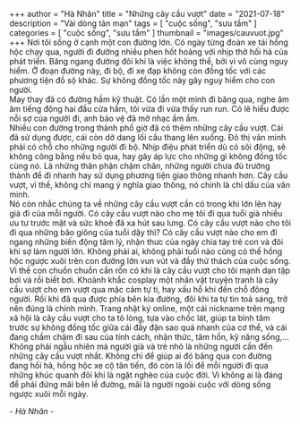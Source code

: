 +++
author = "Hà Nhân"
title = "Những cây cầu vượt"
date = "2021-07-18"
description = "Vài dòng tản mạn"
tags = [
    "cuộc sống", "sưu tầm"
]
categories = [
    "cuộc sống", "sưu tầm"
]
thumbnail = "images/cauvuot.jpg"
+++
Nơi tôi sống ở cạnh một con đường lớn. Có ngày từng đoàn xe tải hồng hộc chạy qua, người đi đường nhiều phen hốt hoảng với nhịp thở hối hả của phát triển. Băng ngang đường đôi khi là việc không thể, bởi vì vô cùng nguy hiểm. Ở đoạn đường này, đi bộ, đi xe đạp không còn đồng tốc với các phương tỉện đồ sộ khác. Sự không đồng tốc này gây nguy hiểm cho con người.  
May thay đã có đường hầm kỹ thuật. Có lần một mình đi băng qua, nghe âm âm tiếng động hai đầu cửa hầm, tôi vừa đi vừa thấy run run. Có lẽ hiểu được nỗi sợ của người đi, anh bảo vệ đã mở nhạc ầm ầm.  
Nhiều con đường trong thành phố giờ đã có thêm những cây cầu vượt. Cái đã sử dụng được, cái còn dở dang lối cầu thang lên xuống. Đô thị văn minh phải có chỗ cho những người đi bộ. Nhịp điệu phát triển dù có sôi động, sẽ không công bằng nếu bỏ qua, hay gây áp lực cho những gì không đồng tốc cùng nó. Là những thân phận chậm chân, những người chưa đủ trưởng thành để đi nhanh hay sử dụng phương tiện giao thông nhanh hơn. Cây cầu vượt, vì thế, không chỉ mang ý nghĩa giao thông, nó chính là chỉ dấu của văn minh.  
Nó còn nhắc chúng ta về những cây cầu vượt cần có trong khi lớn lên hay già đi của mỗi người. Có cây cầu vượt nào cho mẹ tôi đi qua tuổi già nhiều ưu tư trước mặt và sức khoẻ đã xa hút sau lưng. Có cây cầu vượt nào cho tôi đi qua những bão giông của tuổi dậy thì? Có cây cầu vượt nào cho em đi ngang những biến động tâm lý, nhận thưc của ngày chia tay trẻ con và đôi khi sợ làm người lớn. Không phải ai, không phải tuổi nào cũng có thể hồng hộc ngược xuôi trên con đường lớn vun vút và đầy thử thách của cuộc sống.  
Vì thế con chuồn chuồn cắn rốn có khi là cây cầu vượt cho tôi mạnh dạn tập bơi và rồi biết bơi. Khoảnh khắc cosplay một nhân vật truyện tranh là cây cầu vượt cho em vượt qua mặc cảm tự ti, hay xấu hổ khi đến chỗ đông người. Rồi khi đã qua được phía bên kia đường, đôi khi ta tự tin toả sáng, trở nên đúng là chính mình. Trang nhật ký online, một cái nickname trên mạng xã hội là cây cầu vượt cho ta tỏ lòng, tựa vào chốc lát, giúp ta bình tâm trước sự không đồng tốc giữa cái đầy đặn sao quá nhanh của cơ thể, và cái đang chầm chậm đi sau của tính cách, nhận thức, tâm hồn, kỹ năng sống,...  
Không phải ngẫu nhiên mà người già và trẻ nhỏ là những người cần đến những cây cầu vượt nhất. Không chỉ để giúp ai đó băng qua con đường đang hối hả, hồng hộc xe cộ tân tiến, đó còn là lối để mỗi người đi qua những khúc quanh đôi khi là ngặt nghèo của cuộc đời. Vì không ai là đáng để phải đứng mãi bên lề đường, mãi là người ngoài cuộc với dòng sống ngược xuôi mỗi ngày.

\- *Hà Nhân* -